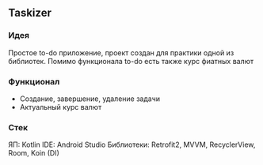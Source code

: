 ## Taskizer
### Идея 
Простое to-do приложение, проект создан для практики одной из библиотек. Помимо функционала to-do есть также курс фиатных валют
### Функционал
- Создание, завершение, удаление задачи
- Актуальный курс валют
### Стек
ЯП: Kotlin
IDE: Android Studio
Библиотеки: Retrofit2, MVVM, RecyclerView, Room, Koin (DI)
